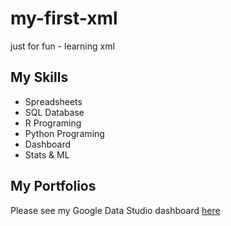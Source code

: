 # my-first-xml
just for fun - learning xml

## My Skills

- Spreadsheets
- SQL Database
- R Programing
- Python Programing
- Dashboard
- Stats & ML

## My Portfolios

Please see my Google Data Studio dashboard [here](https://www.google.com)
